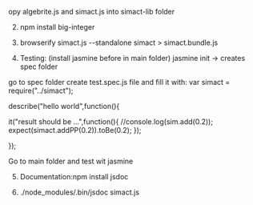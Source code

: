 opy algebrite.js and simact.js into simact-lib folder

2. npm install big-integer

3. browserify simact.js --standalone simact > simact.bundle.js



4. Testing:
(install jasmine before in main folder)
jasmine init -> creates spec folder

go to spec folder
create test.spec.js file and fill it with:
var simact  = require("../simact");

describe("hello world",function(){


it("result should be ...",function(){
//console.log(sim.add(0.2));
expect(simact.addPP(0.2)).toBe(0.2);
});


});

Go to main folder and test wit jasmine

5. Documentation:npm install jsdoc

6. ./node_modules/.bin/jsdoc simact.js


